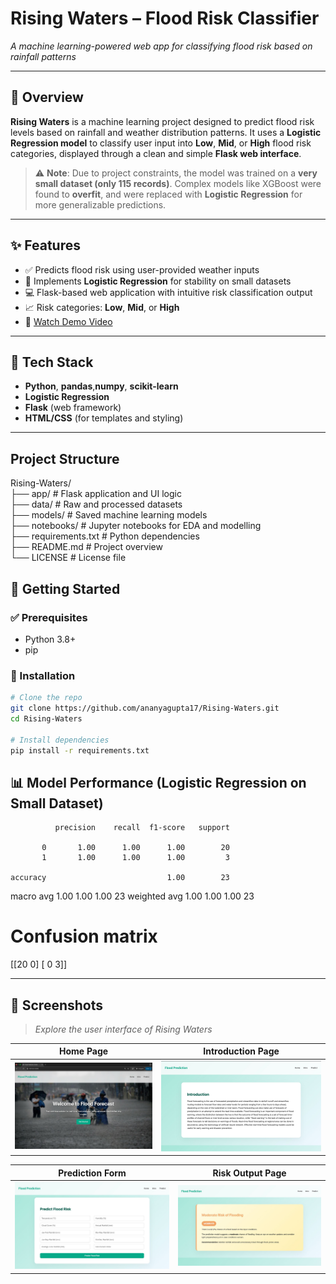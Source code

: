 # Rising Waters – Flood Risk Classifier

_A machine learning-powered web app for classifying flood risk based on rainfall patterns_

---

## 📌 Overview

**Rising Waters** is a machine learning project designed to predict flood risk levels based on rainfall and weather distribution patterns. It uses a **Logistic Regression model** to classify user input into **Low**, **Mid**, or **High** flood risk categories, displayed through a clean and simple **Flask web interface**.

> ⚠️ **Note**: Due to project constraints, the model was trained on a **very small dataset (only 115 records)**. Complex models like XGBoost were found to **overfit**, and were replaced with **Logistic Regression** for more generalizable predictions.

---

## ✨ Features

- ✅ Predicts flood risk using user-provided weather inputs
- 🧠 Implements **Logistic Regression** for stability on small datasets
- 💻 Flask-based web application with intuitive risk classification output
- 📈 Risk categories: **Low**, **Mid**, or **High**
- 🎥 [Watch Demo Video](https://drive.google.com/file/d/1s92rOpspIY0mZtdsOUABsVojA3j8i0J4/view)

---

## 🧠 Tech Stack

- **Python**, **pandas**,**numpy**, **scikit-learn**
- **Logistic Regression**
- **Flask** (web framework)
- **HTML/CSS** (for templates and styling)

---

## Project Structure

Rising-Waters/  
├── app/ # Flask application and UI logic  
├── data/ # Raw and processed datasets  
├── models/ # Saved machine learning models  
├── notebooks/ # Jupyter notebooks for EDA and modelling  
├── requirements.txt # Python dependencies  
├── README.md # Project overview  
└── LICENSE # License file

## 🚀 Getting Started

### ✅ Prerequisites

- Python 3.8+
- pip

### 🔧 Installation

```bash
# Clone the repo
git clone https://github.com/ananyagupta17/Rising-Waters.git
cd Rising-Waters

# Install dependencies
pip install -r requirements.txt

```

## 📊 Model Performance (Logistic Regression on Small Dataset)

              precision    recall  f1-score   support

           0       1.00      1.00      1.00        20
           1       1.00      1.00      1.00         3

    accuracy                           1.00        23

macro avg 1.00 1.00 1.00 23
weighted avg 1.00 1.00 1.00 23

# Confusion matrix

[[20  0]
 [ 0  3]]

---

## 📸 Screenshots

> _Explore the user interface of Rising Waters_

| Home Page                            | Introduction Page                      |
| ------------------------------------ | -------------------------------------- |
| ![Home](app/static/assets/home.jpeg) | ![Intro](app/static/assets/intro.jpeg) |

| Prediction Form                            | Risk Output Page                                 |
| ------------------------------------------ | ------------------------------------------------ |
| ![Predict](app/static/assets/predict.jpeg) | ![Prediction](app/static/assets/prediction.jpeg) |
